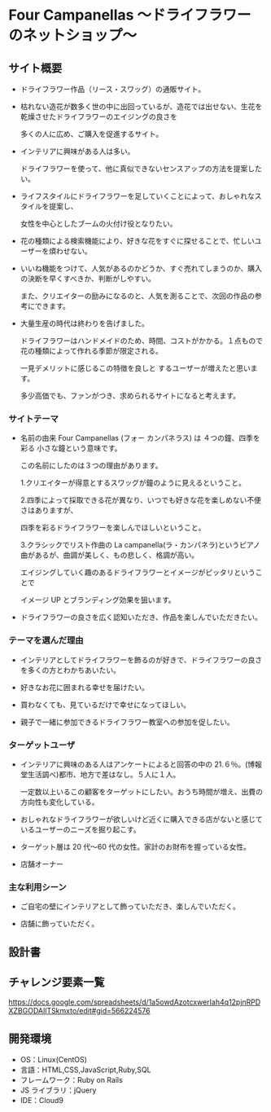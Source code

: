 # Four Campanellas 〜ドライフラワーのネットショップ〜

## サイト概要

- ドライフラワー作品（リース・スワッグ）の通販サイト。

- 枯れない造花が数多く世の中に出回っているが、造花では出せない、生花を乾燥させたドライフラワーのエイジングの良さを

  多くの人に広め、ご購入を促進するサイト。

- インテリアに興味がある人は多い。

  ドライフラワーを使って、他に真似できないセンスアップの方法を提案したい。

- ライフスタイルにドライフラワーを足していくことによって、おしゃれなスタイルを提案し、

  女性を中心としたブームの火付け役となりたい。

- 花の種類による検索機能により、好きな花をすぐに探せることで、忙しいユーザーを煩わせない。

- いいね機能をつけて、人気があるのかどうか、すぐ売れてしまうのか、購入の決断を早くすべきか、判断がしやすい。

  また、クリエイターの励みになるのと、人気を測ることで、次回の作品の参考にできます。

- 大量生産の時代は終わりを告げました。

  ドライフラワーはハンドメイドのため、時間、コストがかかる。１点もので花の種類によって作れる季節が限定される。

  一見デメリットに感じるこの特徴を良しと するユーザーが増えたと思います。

  多少高価でも、ファンがつき、求められるサイトになると考えます。

### サイトテーマ

- 名前の由来 Four Campanellas (フォー カンパネラス) は ４つの鐘、四季を彩る 小さな鐘という意味です。

  この名前にしたのは３つの理由があります。

  1.クリエイターが得意とするスワッグが鐘のように見えるということ。

  2.四季によって採取できる花が異なり、いつでも好きな花を楽しめない不便さはありますが、

  四季を彩るドライフラワーを楽しんでほしいということ。

  3.クラシックでリスト作曲の La campanella(ラ・カンパネラ)というピアノ曲があるが、曲調が美しく、もの悲しく、格調が高い。

  エイジングしていく趣のあるドライフラワーとイメージがピッタリということで

  イメージ UP とブランディング効果を狙います。

- ドライフラワーの良さを広く認知いただき、作品を楽しんでいただきたい。

### テーマを選んだ理由

- インテリアとしてドライフラワーを飾るのが好きで、ドライフラワーの良さを多くの方とわかちあいたい。

- 好きなお花に囲まれる幸せを届けたい。

- 買わなくても、見ているだけで幸せになってほしい。

- 親子で一緒に参加できるドライフラワー教室への参加を促したい。

### ターゲットユーザ

- インテリアに興味のある人はアンケートによると回答の中の 21.６％。(博報堂生活調べ)都市、地方で差はなし。５人に１人。

  一定数以上いるこの顧客をターゲットにしたい。おうち時間が増え、出費の方向性も変化している。

- おしゃれなドライフラワーが欲しいけど近くに購入できる店がないと感じているユーザーのニーズを掘り起こす。

- ターゲット層は 20 代〜60 代の女性。家計のお財布を握っている女性。

- 店舗オーナー

### 主な利用シーン

- ご自宅の壁にインテリアとして飾っていただき、楽しんでいただく。

- 店舗に飾っていただく。

## 設計書

## チャレンジ要素一覧

https://docs.google.com/spreadsheets/d/1a5owdAzotcxwerIah4q12pjnRPDXZBGODAIlTSkmxto/edit#gid=566224576

## 開発環境

- OS：Linux(CentOS)
- 言語：HTML,CSS,JavaScript,Ruby,SQL
- フレームワーク：Ruby on Rails
- JS ライブラリ：jQuery
- IDE：Cloud9

